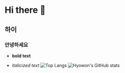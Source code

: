 # Hi there 👋
## 하이
### 안녕하세요
- **bold text**

- *italicized text*
![Top Langs](https://github-readme-stats.vercel.app/api/top-langs/?NotHyoone=anuraghazra&layout=compact)
![Hyowon's GitHub stats](https://github-readme-stats.vercel.app/api?hyowon=anuraghazra&show_icons=true&theme=radical)









<!--
**NotHyoone/NotHyoone** is a ✨ _special_ ✨ repository because its `README.md` (this file) appears on your GitHub profile.

Here are some ideas to get you started:

- 🔭 I’m currently working on ...
- 🌱 I’m currently learning ...
- 👯 I’m looking to collaborate on ...
- 🤔 I’m looking for help with ...
- 💬 Ask me about ...
- 📫 How to reach me: ...
- 😄 Pronouns: ...
- ⚡ Fun fact: ...
-->
